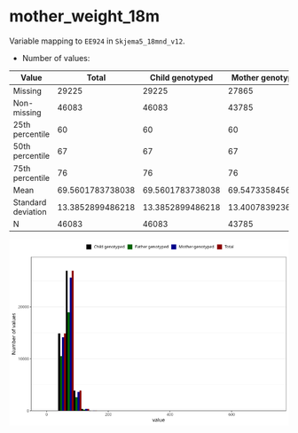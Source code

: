 # mother_weight_18m
Variable mapping to `EE924` in `Skjema5_18mnd_v12`.
- Number of values:

| Value | Total | Child genotyped | Mother genotyped | Father genotyped |
| ----- | ----- | --------------- | ---------------- | ---------------- |
| Missing | 29225 | 29225 | 27865 | 17758 |
| Non-missing | 46083 | 46083 | 43785 | 32326 |
| 25th percentile | 60 | 60 | 60 | 60 |
| 50th percentile | 67 | 67 | 67 | 67 |
| 75th percentile | 76 | 76 | 76 | 76 |
| Mean | 69.5601783738038 | 69.5601783738038 | 69.5473358456092 | 69.4602363422632 |
| Standard deviation | 13.3852899486218 | 13.3852899486218 | 13.4007839236744 | 12.9057861179523 |
| N | 46083 | 46083 | 43785 | 32326 |



![](mother_weight_18m_n.png)



